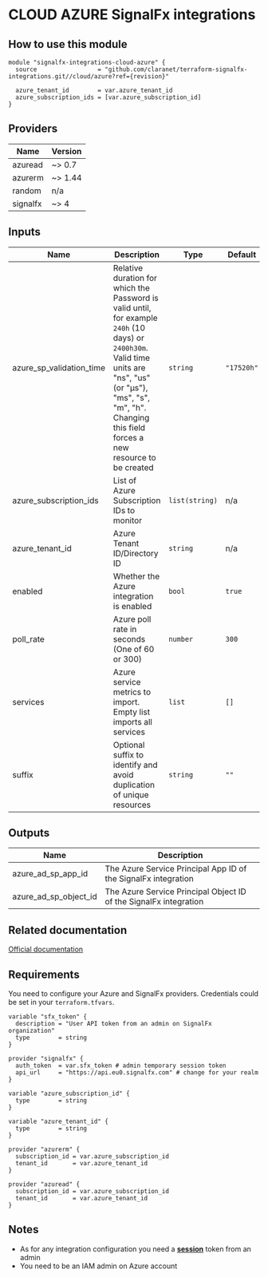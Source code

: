 # CLOUD AZURE SignalFx integrations

## How to use this module

```hcl
module "signalfx-integrations-cloud-azure" {
  source                 = "github.com/claranet/terraform-signalfx-integrations.git//cloud/azure?ref={revision}"

  azure_tenant_id        = var.azure_tenant_id
  azure_subscription_ids = [var.azure_subscription_id]
}

```

## Providers

| Name | Version |
|------|---------|
| azuread | ~> 0.7 |
| azurerm | ~> 1.44 |
| random | n/a |
| signalfx | ~> 4 |

## Inputs

| Name | Description | Type | Default | Required |
|------|-------------|------|---------|:-----:|
| azure\_sp\_validation\_time | Relative duration for which the Password is valid until, for example `240h` (10 days) or `2400h30m`. Valid time units are "ns", "us" (or "µs"), "ms", "s", "m", "h".   Changing this field forces a new resource to be created | `string` | `"17520h"` | no |
| azure\_subscription\_ids | List of Azure Subscription IDs to monitor | `list(string)` | n/a | yes |
| azure\_tenant\_id | Azure Tenant ID/Directory ID | `string` | n/a | yes |
| enabled | Whether the Azure integration is enabled | `bool` | `true` | no |
| poll\_rate | Azure poll rate in seconds (One of 60 or 300) | `number` | `300` | no |
| services | Azure service metrics to import. Empty list imports all services | `list` | `[]` | no |
| suffix | Optional suffix to identify and avoid duplication of unique resources | `string` | `""` | no |

## Outputs

| Name | Description |
|------|-------------|
| azure\_ad\_sp\_app\_id | The Azure Service Principal App ID of the SignalFx integration |
| azure\_ad\_sp\_object\_id | The Azure Service Principal Object ID of the SignalFx integration |

## Related documentation

[Official documentation](https://docs.signalfx.com/en/latest/integrations/azure-info.html#connect-to-microsoft-azure)

## Requirements

You need to configure your Azure and SignalFx providers.
Credentials could be set in your `terraform.tfvars`.

```
variable "sfx_token" {
  description = "User API token from an admin on SignalFx organization"
  type        = string
}

provider "signalfx" {
  auth_token  = var.sfx_token # admin temporary session token
  api_url     = "https://api.eu0.signalfx.com" # change for your realm
}

variable "azure_subscription_id" {
  type        = string
}

variable "azure_tenant_id" {
  type        = string
}

provider "azurerm" {
  subscription_id = var.azure_subscription_id
  tenant_id       = var.azure_tenant_id
}

provider "azuread" {
  subscription_id = var.azure_subscription_id
  tenant_id       = var.azure_tenant_id
}

```

## Notes

* As for any integration configuration you need a [**session**](https://docs.signalfx.com/en/latest/admin-guide/tokens.html#user-api-access-tokens) token from an admin
* You need to be an IAM admin on Azure account

